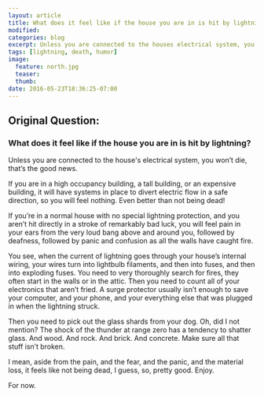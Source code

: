 ```yaml
---
layout: article
title: What does it feel like if the house you are in is hit by lightning?
modified:
categories: blog
excerpt: Unless you are connected to the houses electrical system, you won’t die, that’s the good news
tags: [lightning, death, humor]
image:
  feature: north.jpg
  teaser: 
  thumb: 
date: 2016-05-23T18:36:25-07:00
---
```



## Original Question:

### What does it feel like if the house you are in is hit by lightning?
Unless you are connected to the house's electrical system, you won’t die, that’s the good news.

If you are in a high occupancy building, a tall building, or an expensive building, it will have systems in place to divert electric flow in a safe direction, so you will feel nothing. Even better than not being dead!

If you’re in a normal house with no special lightning protection, and you aren’t hit directly in a stroke of remarkably bad luck, you will feel pain in your ears from the very loud bang above and around you, followed by deafness, followed by panic and confusion as all the walls have caught fire.

You see, when the current of lightning goes through your house’s internal wiring, your wires turn into lightbulb filaments, and then into fuses, and then into exploding fuses. You need to very thoroughly search for fires, they often start in the walls or in the attic. Then you need to count all of your electronics that aren’t fried. A surge protector usually isn’t enough to save your computer, and your phone, and your everything else that was plugged in when the lightning struck.

Then you need to pick out the glass shards from your dog. Oh, did I not mention? The shock of the thunder at range zero has a tendency to shatter glass. And wood. And rock. And brick. And concrete. Make sure all that stuff isn’t broken.

I mean, aside from the pain, and the fear, and the panic, and the material loss, it feels like not being dead, I guess, so, pretty good. Enjoy.




For now.